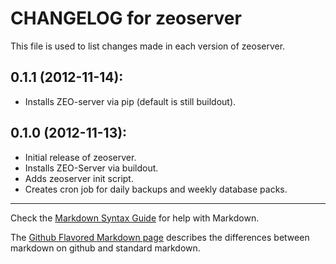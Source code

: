 # CHANGELOG for zeoserver

This file is used to list changes made in each version of zeoserver.

## 0.1.1 (2012-11-14):

* Installs ZEO-server via pip (default is still buildout).


## 0.1.0 (2012-11-13):

* Initial release of zeoserver.
* Installs ZEO-Server via buildout.
* Adds zeoserver init script.
* Creates cron job for daily backups and weekly database packs.

- - - 
Check the [Markdown Syntax Guide](http://daringfireball.net/projects/markdown/syntax) for help with Markdown.

The [Github Flavored Markdown page](http://github.github.com/github-flavored-markdown/) describes the differences between markdown on github and standard markdown.
